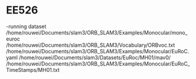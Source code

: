 # EE526

-running dataset
/home/rouwei/Documents/slam3/ORB_SLAM3/Examples/Monocular/mono_euroc /home/rouwei/Documents/slam3/ORB_SLAM3/Vocabulary/ORBvoc.txt /home/rouwei/Documents/slam3/ORB_SLAM3/Examples/Monocular/EuRoC.yaml /home/rouwei/Documents/slam3/Datasets/EuRoc/MH01/mav0/ /home/rouwei/Documents/slam3/ORB_SLAM3/Examples/Monocular/EuRoC_TimeStamps/MH01.txt 
